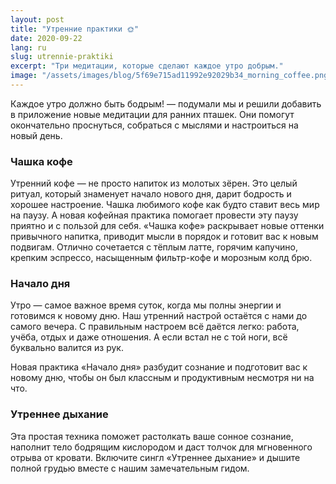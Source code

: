 ```yaml
---
layout: post
title: "Утренние практики 🌞"
date: 2020-09-22
lang: ru
slug: utrennie-praktiki
excerpt: "Три медитации, которые сделают каждое утро добрым."
image: "/assets/images/blog/5f69e715ad11992e92029b34_morning_coffee.png"
---
```


Каждое утро должно быть бодрым! — подумали мы и решили добавить в приложение новые медитации для ранних пташек. Они помогут окончательно проснуться, собраться с мыслями и настроиться на новый день.

### Чашка кофе
Утренний кофе — не просто напиток из молотых зёрен. Это целый ритуал, который знаменует начало нового дня, дарит бодрость и хорошее настроение. Чашка любимого кофе как будто ставит весь мир на паузу. А новая кофейная практика помогает провести эту паузу приятно и с пользой для себя.
«Чашка кофе» раскрывает новые оттенки привычного напитка, приводит мысли в порядок и готовит вас к новым подвигам. Отлично сочетается с тёплым латте, горячим капучино, крепким эспрессо, насыщенным фильтр-кофе и морозным колд брю.

### Начало дня
Утро — самое важное время суток, когда мы полны энергии и готовимся к новому дню. Наш утренний настрой остаётся с нами до самого вечера. С правильным настроем всё даётся легко: работа, учёба, отдых и даже отношения. А если встал не с той ноги, всё буквально валится из рук.

Новая практика «Начало дня» разбудит сознание и подготовит вас к новому дню, чтобы он был классным и продуктивным несмотря ни на что.

### Утреннее дыхание
Эта простая техника поможет растолкать ваше сонное сознание, наполнит тело бодрящим кислородом и даст толчок для мгновенного отрыва от кровати. Включите сингл «Утреннее дыхание» и дышите полной грудью вместе с нашим замечательным гидом.